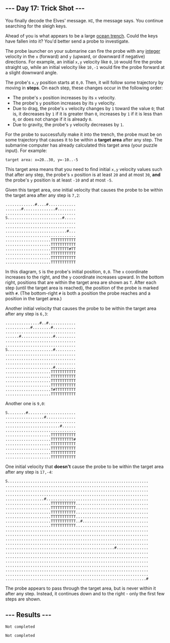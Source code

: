 <article class="day-desc"><h2>--- Day 17: Trick Shot ---</h2><p>You finally decode the Elves' message. <code><span title="Maybe you need to turn the message 90 degrees counterclockwise?">HI</span></code>, the message says. You continue searching for the sleigh keys.</p>
<p>Ahead of you is what appears to be a large <a href="https://en.wikipedia.org/wiki/Oceanic_trench" target="_blank">ocean trench</a>. Could the keys have fallen into it? You'd better send a probe to investigate.</p>
<p>The probe launcher on your submarine can fire the probe with any <a href="https://en.wikipedia.org/wiki/Integer" target="_blank">integer</a> velocity in the <code>x</code> (forward) and <code>y</code> (upward, or downward if negative) directions. For example, an initial <code>x,y</code> velocity like <code>0,10</code> would fire the probe straight up, while an initial velocity like <code>10,-1</code> would fire the probe forward at a slight downward angle.</p>
<p>The probe's <code>x,y</code> position starts at <code>0,0</code>. Then, it will follow some trajectory by moving in <b>steps</b>. On each step, these changes occur in the following order:</p>
<ul>
<li>The probe's <code>x</code> position increases by its <code>x</code> velocity.</li>
<li>The probe's <code>y</code> position increases by its <code>y</code> velocity.</li>
<li>Due to drag, the probe's <code>x</code> velocity changes by <code>1</code> toward the value <code>0</code>; that is, it decreases by <code>1</code> if it is greater than <code>0</code>, increases by <code>1</code> if it is less than <code>0</code>, or does not change if it is already <code>0</code>.</li>
<li>Due to gravity, the probe's <code>y</code> velocity decreases by <code>1</code>.</li>
</ul>
<p>For the probe to successfully make it into the trench, the probe must be on some trajectory that causes it to be within a <b>target area</b> after any step. The submarine computer has already calculated this target area (your puzzle input). For example:</p>
<pre><code>target area: x=20..30, y=-10..-5</code></pre>
<p>This target area means that you need to find initial <code>x,y</code> velocity values such that after any step, the probe's <code>x</code> position is at least <code>20</code> and at most <code>30</code>, <b>and</b> the probe's <code>y</code> position is at least <code>-10</code> and at most <code>-5</code>.</p>
<p>Given this target area, one initial velocity that causes the probe to be within the target area after any step is <code>7,2</code>:</p>
<pre><code>.............#....#............
.......#..............#........
...............................
S........................#.....
...............................
...............................
...........................#...
...............................
....................TTTTTTTTTTT
....................TTTTTTTTTTT
....................TTTTTTTT#TT
....................TTTTTTTTTTT
....................TTTTTTTTTTT
....................TTTTTTTTTTT
</code></pre>
<p>In this diagram, <code>S</code> is the probe's initial position, <code>0,0</code>. The <code>x</code> coordinate increases to the right, and the <code>y</code> coordinate increases upward. In the bottom right, positions that are within the target area are shown as <code>T</code>. After each step (until the target area is reached), the position of the probe is marked with <code>#</code>. (The bottom-right <code>#</code> is both a position the probe reaches and a position in the target area.)</p>
<p>Another initial velocity that causes the probe to be within the target area after any step is <code>6,3</code>:</p>
<pre><code>...............#..#............
...........#........#..........
...............................
......#..............#.........
...............................
...............................
S....................#.........
...............................
...............................
...............................
.....................#.........
....................TTTTTTTTTTT
....................TTTTTTTTTTT
....................TTTTTTTTTTT
....................TTTTTTTTTTT
....................T#TTTTTTTTT
....................TTTTTTTTTTT
</code></pre>
<p>Another one is <code>9,0</code>:</p>
<pre><code>S........#.....................
.................#.............
...............................
........................#......
...............................
....................TTTTTTTTTTT
....................TTTTTTTTTT#
....................TTTTTTTTTTT
....................TTTTTTTTTTT
....................TTTTTTTTTTT
....................TTTTTTTTTTT
</code></pre>
<p>One initial velocity that <b>doesn't</b> cause the probe to be within the target area after any step is <code>17,-4</code>:</p>
<pre><code>S..............................................................
...............................................................
...............................................................
...............................................................
.................#.............................................
....................TTTTTTTTTTT................................
....................TTTTTTTTTTT................................
....................TTTTTTTTTTT................................
....................TTTTTTTTTTT................................
....................TTTTTTTTTTT..#.............................
....................TTTTTTTTTTT................................
...............................................................
...............................................................
...............................................................
...............................................................
................................................#..............
...............................................................
...............................................................
...............................................................
...............................................................
...............................................................
...............................................................
..............................................................#
</code></pre>
<p>The probe appears to pass through the target area, but is never within it after any step. Instead, it continues down and to the right - only the first few steps are shown.</p>



</article>

<form method="post" action="17/answer"><input type="hidden" name="level" value="1"></form>
<h2>--- Results ---</h2>
<pre><code>Not completed</code></pre>
<pre><code>Not completed</code></pre>